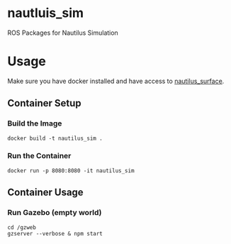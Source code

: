 # nautluis_sim
ROS Packages for Nautilus Simulation

# Usage
Make sure you have docker installed and have access to [nautilus_surface](https://github.com/uwrov/nautilus_surface).

## Container Setup
### Build the Image
```
docker build -t nautilus_sim .
```

### Run the Container
```
docker run -p 8080:8080 -it nautilus_sim
```

## Container Usage
### Run Gazebo (empty world)
```
cd /gzweb
gzserver --verbose & npm start
```